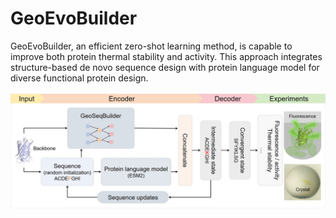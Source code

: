 # GeoEvoBuilder
GeoEvoBuilder, an efficient zero-shot learning method, is capable to improve both protein thermal stability and activity. This approach integrates structure-based de novo sequence design with protein language model for diverse functional protein design.

![Alt text](https://github.com/PKUliujl/GeoEvoBuilder/blob/main/image/flow.jpg)
